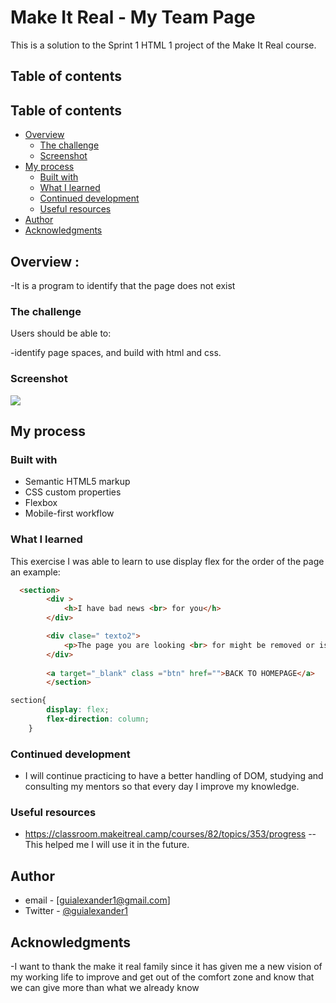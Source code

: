 # Make It Real - My Team Page

This is a solution to the Sprint 1 HTML 1 project of the Make It Real course.

## Table of contents

## Table of contents

- [Overview](#overview)
  - [The challenge](#the-challenge)
  - [Screenshot](#screenshot)
- [My process](#my-process)
  - [Built with](#built-with)
  - [What I learned](#what-i-learned)
  - [Continued development](#continued-development)
  - [Useful resources](#useful-resources)
- [Author](#author)
- [Acknowledgments](#acknowledgments)


## Overview :
-It is a program to identify that the page does not exist 

### The challenge

Users should be able to:

-identify page spaces, and build with html and css.

### Screenshot

![](./img/Screenshot_1.jpg)



## My process


### Built with

- Semantic HTML5 markup
- CSS custom properties
- Flexbox
- Mobile-first workflow

### What I learned


This exercise I was able to learn to use display flex for the order of the page an example:

```html
  <section>
        <div >
            <h>I have bad news <br> for you</h>
        </div>

        <div clase=" texto2">
            <p>The page you are looking <br> for might be removed or is <br> Temporarily Unavailable</p>
        </div>
       
        <a target="_blank" class ="btn" href="">BACK TO HOMEPAGE</a>
        </section>
```
```css
section{
        display: flex;
        flex-direction: column;
    }
```
### Continued development
- I will continue practicing to have a better handling of DOM, studying and consulting my mentors so that every day I improve my knowledge.

 ### Useful resources
- https://classroom.makeitreal.camp/courses/82/topics/353/progress -- This helped me I will use it in the future.

## Author

- email - [guialexander1@gmail.com]
- Twitter - [@guialexander1](https://www.twitter.com/guialexander1)

## Acknowledgments

-I want to thank the make it real family since it has given me a new vision of my working life to improve and get out of the comfort zone and know that we can give more than what we already know

